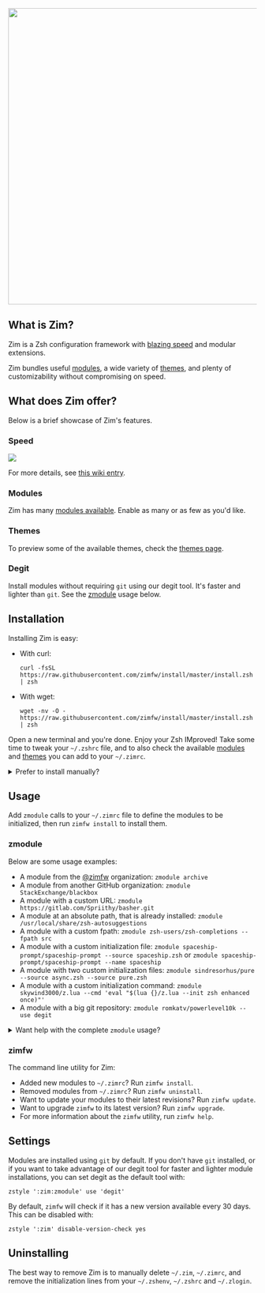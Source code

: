 <div align="center">
  <a href="https://github.com/zimfw/zimfw">
    <img width="600" src="https://zimfw.github.io/images/zimfw-banner@2.jpg">
  </a>
</div>

What is Zim?
------------
Zim is a Zsh configuration framework with [blazing speed] and modular extensions.

Zim bundles useful [modules], a wide variety of [themes], and plenty of
customizability without compromising on speed.

What does Zim offer?
--------------------
Below is a brief showcase of Zim's features.

### Speed
<a href="https://github.com/zimfw/zimfw/wiki/Speed">
  <img src="https://zimfw.github.io/images/results.svg">
</a>

For more details, see [this wiki entry][blazing speed].

### Modules

Zim has many [modules available][modules]. Enable as many or as few as you'd like.

### Themes

To preview some of the available themes, check the [themes page][themes].

### Degit

Install modules without requiring `git` using our degit tool. It's faster and
lighter than `git`. See the [zmodule](#zmodule-usage) usage below.

Installation
------------
Installing Zim is easy:

* With curl:

      curl -fsSL https://raw.githubusercontent.com/zimfw/install/master/install.zsh | zsh

* With wget:

      wget -nv -O - https://raw.githubusercontent.com/zimfw/install/master/install.zsh | zsh

Open a new terminal and you're done. Enjoy your Zsh IMproved! Take some time to
tweak your `~/.zshrc` file, and to also check the available [modules] and [themes]
you can add to your `~/.zimrc`.

<details>
<summary>Prefer to install manually?</summary>

### Manual installation

1. Set Zsh as the default shell:

       chsh -s $(which zsh)

2. Prepend the lines in the following templates to the respective dot files:

   * [~/.zshrc](https://raw.githubusercontent.com/zimfw/install/master/src/templates/zshrc)
   * [~/.zimrc](https://raw.githubusercontent.com/zimfw/install/master/src/templates/zimrc)

3. Restart your terminal to automatically install the `zimfw` command line utility,
   install the modules defined in `~/.zimrc`, and build the initialization scripts.
</details>

Usage
-----

Add `zmodule` calls to your `~/.zimrc` file to define the modules to be
initialized, then run `zimfw install` to install them.

### zmodule

Below are some usage examples:

  * A module from the [@zimfw] organization: `zmodule archive`
  * A module from another GitHub organization: `zmodule StackExchange/blackbox`
  * A module with a custom URL: `zmodule https://gitlab.com/Spriithy/basher.git`
  * A module at an absolute path, that is already installed:
    `zmodule /usr/local/share/zsh-autosuggestions`
  * A module with a custom fpath: `zmodule zsh-users/zsh-completions --fpath src`
  * A module with a custom initialization file:
    `zmodule spaceship-prompt/spaceship-prompt --source spaceship.zsh` or
    `zmodule spaceship-prompt/spaceship-prompt --name spaceship`
  * A module with two custom initialization files:
    `zmodule sindresorhus/pure --source async.zsh --source pure.zsh`
  * A module with a custom initialization command:
    `zmodule skywind3000/z.lua --cmd 'eval "$(lua {}/z.lua --init zsh enhanced once)"'`
  * A module with a big git repository: `zmodule romkatv/powerlevel10k --use degit`

<details id="zmodule-usage">
<summary>Want help with the complete <code>zmodule</code> usage?</summary>

<pre>Usage: <b>zmodule</b> &lt;url&gt; [<b>-n</b>|<b>--name</b> &lt;module_name&gt;] [options]

Add <b>zmodule</b> calls to your <b>~/.zimrc</b> file to define the modules to be initialized. The modules
are initialized in the same order they are defined.

  &lt;url&gt;                      Module absolute path or repository URL. The following URL formats
                             are equivalent: <b>foo</b>, <b>zimfw/foo</b>, <b>https://github.com/zimfw/foo.git</b>.
  <b>-n</b>|<b>--name</b> &lt;module_name&gt;    Set a custom module name. Default: the last component in &lt;url&gt;.
                             Use slashes inside the name to organize the module into subdirec-
                             tories.

Repository options:
  <b>-b</b>|<b>--branch</b> &lt;branch_name&gt;  Use specified branch when installing and updating the module.
                             Overrides the tag option. Default: the repository default branch.
  <b>-t</b>|<b>--tag</b> &lt;tag_name&gt;        Use specified tag when installing and updating the module. Over-
                             rides the branch option.
  <b>-u</b>|<b>--use</b> &lt;<b>git</b>|<b>degit</b>&gt;       Install and update the module using the defined tool. Default is
                             either defined by <b>zstyle &apos;:zim:zmodule&apos; use &apos;</b>&lt;<b>git</b>|<b>degit</b>&gt;<b>&apos;</b>, or <b>git</b>
                             if none is provided.
                             <b>git</b> requires git itself. Local changes are preserved on updates.
                             <b>degit</b> requires curl or wget, and currently only works with GitHub
                             URLs. Modules install faster and take less disk space. Local
                             changes are lost on updates. Git submodules are not supported.
  <b>-z</b>|<b>--frozen</b>                Don&apos;t install or update the module.

Initialization options:
  <b>-f</b>|<b>--fpath</b> &lt;path&gt;          Add specified path to fpath. The path is relative to the module
                             root directory. Default: <b>functions</b>, if the subdirectory exists.
  <b>-a</b>|<b>--autoload</b> &lt;func_name&gt;  Autoload specified function. Default: all valid names inside the
                             <b>functions</b> subdirectory, if any.
  <b>-s</b>|<b>--source</b> &lt;file_path&gt;    Source specified file. The file path is relative to the module
                             root directory. Default: <b>init.zsh</b>, if the <b>functions</b> subdirectory
                             also exists, or the file with largest size and with name matching
                             <b>{init.zsh,module_name.{zsh,plugin.zsh,zsh-theme,sh}}</b>, if any.
  <b>-c</b>|<b>--cmd</b> &lt;command&gt;         Execute specified command. Occurrences of the <b>{}</b> placeholder in
                             the command are substituted by the module root directory path.
                             I.e., <b>-s &apos;foo.zsh&apos;</b> and <b>-c &apos;source {}/foo.zsh&apos;</b> are equivalent.
  <b>-d</b>|<b>--disabled</b>              Don&apos;t initialize or uninstall the module.

  Setting any initialization option above will disable all the default values from the other
  initialization options, so only your provided values are used. I.e. these values are either
  all automatic, or all manual.
</pre>

</details>

### zimfw

The command line utility for Zim:

  * Added new modules to `~/.zimrc`? Run `zimfw install`.
  * Removed modules from `~/.zimrc`? Run `zimfw uninstall`.
  * Want to update your modules to their latest revisions? Run `zimfw update`.
  * Want to upgrade `zimfw` to its latest version? Run `zimfw upgrade`.
  * For more information about the `zimfw` utility, run `zimfw help`.

Settings
--------

Modules are installed using `git` by default. If you don't have `git`
installed, or if you want to take advantage of our degit tool for faster and
lighter module installations, you can set degit as the default tool with:

    zstyle ':zim:zmodule' use 'degit'

By default, `zimfw` will check if it has a new version available every 30 days.
This can be disabled with:

    zstyle ':zim' disable-version-check yes

Uninstalling
------------

The best way to remove Zim is to manually delete `~/.zim`, `~/.zimrc`, and
remove the initialization lines from your `~/.zshenv`, `~/.zshrc` and `~/.zlogin`.

[blazing speed]: https://github.com/zimfw/zimfw/wiki/Speed
[modules]: https://zimfw.sh/docs/modules/
[themes]: https://zimfw.sh/docs/themes/
[@zimfw]: https://github.com/zimfw
